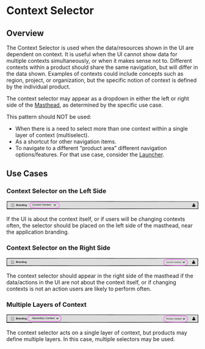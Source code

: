 # Context Selector


## Overview

The Context Selector is used when the data/resources shown in the UI are dependent on context. It is useful when the UI cannot show data for multiple contexts simultaneously, or when it makes sense not to. Different contexts within a product should share the same navigation, but will differ in the data shown. Examples of contexts could include concepts such as region, project, or organization, but the specific notion of context is defined by the individual product.

The context selector may appear as a dropdown in either the left or right side of the [Masthead](http://www.patternfly.org/pattern-library/application-framework/masthead/), as determined by the specific use case.

This pattern should NOT be used:
- When there is a need to select more than one context within a single layer of context (multiselect).
- As a shortcut for other navigation items.
- To navigate to a different “product area” different navigation options/features. For that use case, consider the [Launcher](http://www.patternfly.org/pattern-library/application-framework/launcher/).

## Use Cases

### Context Selector on the Left Side
![Context Selector Left Side](img/context-selector-left.png)

If the UI is about the context itself, or if users will be changing contexts often, the selector should be placed on the left side of the masthead, near the application branding.


### Context Selector on the Right Side
![Context Selector Right Side](img/context-selector-right.png)

The context selector should appear in the right side of the masthead if the data/actions in the UI are not about the context itself, or if changing contexts is not an action users are likely to perform often.


### Multiple Layers of Context
![Context Selector Right Side](img/multiple-context-selectors.png)

The context selector acts on a single layer of context, but products may define multiple layers. In this case, multiple selectors may be used.
